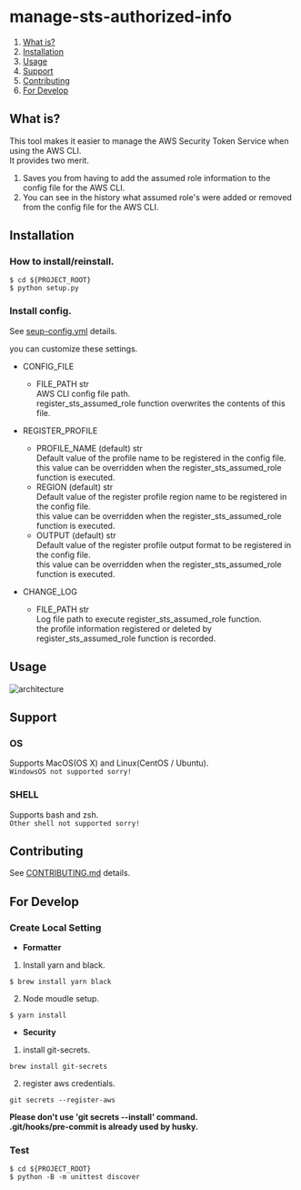 # manage-sts-authorized-info

1. [What is?](#what-is?)
1. [Installation](#installation)
1. [Usage](#usage)
1. [Support](#support)
1. [Contributing](#contributing)
1. [For Develop](#for-develop)

## What is?

This tool makes it easier to manage the AWS Security Token Service when using the AWS CLI.  
It provides two merit.

1. Saves you from having to add the assumed role information to the config file for the AWS CLI.
1. You can see in the history what assumed role's were added or removed from the config file for the AWS CLI.

## Installation

### How to install/reinstall.

```
$ cd ${PROJECT_ROOT}
$ python setup.py
```

### Install config.

See [seup-config.yml](/config/setup-config.yml) details.

you can customize these settings.

- CONFIG_FILE
  - FILE_PATH str  
    AWS CLI config file path.  
    register_sts_assumed_role function overwrites the contents of this file.
- REGISTER_PROFILE
  - PROFILE_NAME (default) str  
    Default value of the profile name to be registered in the config file.  
    this value can be overridden when the register_sts_assumed_role function is executed.
  - REGION (default) str  
    Default value of the register profile region name to be registered in the config file.  
    this value can be overridden when the register_sts_assumed_role function is executed.
  - OUTPUT (default) str  
    Default value of the register profile output format to be registered in the config file.  
    this value can be overridden when the register_sts_assumed_role function is executed.
- CHANGE_LOG

  - FILE_PATH str  
    Log file path to execute register_sts_assumed_role function.  
    the profile information registered or deleted by register_sts_assumed_role function is recorded.

## Usage

![architecture](document/register_sts_assumed_role.gif)

## Support

### OS

Supports MacOS(OS X) and Linux(CentOS / Ubuntu).  
`WindowsOS not supported sorry!`

### SHELL

Supports bash and zsh.  
`Other shell not supported sorry!`

## Contributing

See [CONTRIBUTING.md](/.github/CONTRIBUTING.md) details.

## For Develop

### Create Local Setting

- **Formatter**

1. Install yarn and black.

```
$ brew install yarn black
```

2. Node moudle setup.

```
$ yarn install
```

- **Security**

1. install git-secrets.

```
brew install git-secrets
```

2. register aws credentials.

```
git secrets --register-aws
```

**Please don't use 'git secrets --install' command.**  
**.git/hooks/pre-commit is already used by husky.**

### Test

```
$ cd ${PROJECT_ROOT}
$ python -B -m unittest discover
```
